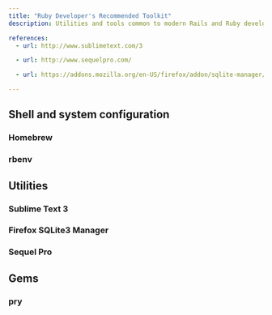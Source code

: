```yaml
---
title: "Ruby Developer's Recommended Toolkit"
description: Utilities and tools common to modern Rails and Ruby development

references:
  - url: http://www.sublimetext.com/3

  - url: http://www.sequelpro.com/

  - url: https://addons.mozilla.org/en-US/firefox/addon/sqlite-manager/

---
```




## Shell and system configuration

### Homebrew

### rbenv


## Utilities

### Sublime Text 3

### Firefox SQLite3 Manager

### Sequel Pro


## Gems

### pry

